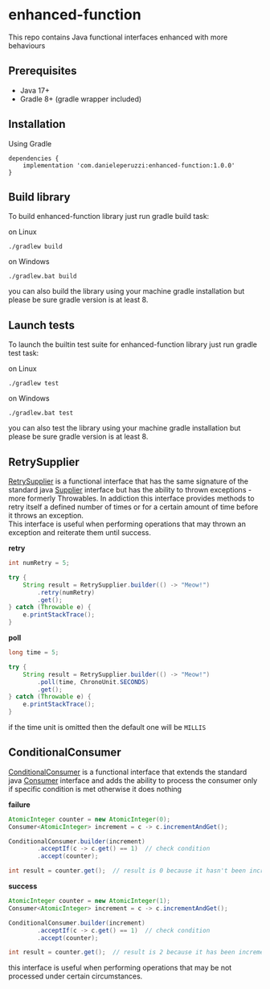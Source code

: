 # enhanced-function
This repo contains Java functional interfaces enhanced with more behaviours

## Prerequisites
- Java 17+
- Gradle 8+ (gradle wrapper included)

## Installation
Using Gradle

```
dependencies {
    implementation 'com.danieleperuzzi:enhanced-function:1.0.0'
}
```

## Build library
To build enhanced-function library just run gradle build task:

on Linux
```
./gradlew build
```

on Windows
```
./gradlew.bat build
```

you can also build the library using your machine gradle installation but please be sure gradle version is at least 8.

## Launch tests
To launch the builtin test suite for enhanced-function library just run gradle test task:

on Linux
```
./gradlew test
```

on Windows
```
./gradlew.bat test
```

you can also test the library using your machine gradle installation but please be sure gradle version is at least 8.

## RetrySupplier
[RetrySupplier][retry-supplier] is a functional interface that has the same signature of the standard java [Supplier][java-supplier]
interface but has the ability to thrown exceptions - more formerly Throwables. In addiction this interface provides methods to retry itself
a defined number of times or for a certain amount of time before it throws an exception.
<br>
This interface is useful when performing operations that may thrown an exception and reiterate them until success.

**retry**

```java
int numRetry = 5;

try {
    String result = RetrySupplier.builder(() -> "Meow!")
        .retry(numRetry)
        .get();
} catch (Throwable e) {
    e.printStackTrace();
}
```

**poll**

```java
long time = 5;

try {
    String result = RetrySupplier.builder(() -> "Meow!")
        .poll(time, ChronoUnit.SECONDS)
        .get();
} catch (Throwable e) {
    e.printStackTrace();
}
```

if the time unit is omitted then the default one will be ```MILLIS```

## ConditionalConsumer
[ConditionalConsumer][conditional-consumer] is a functional interface that extends the standard java [Consumer][java-consumer]
interface and adds the ability to process the consumer only if specific condition is met otherwise it does nothing

**failure**

```java
AtomicInteger counter = new AtomicInteger(0);
Consumer<AtomicInteger> increment = c -> c.incrementAndGet();

ConditionalConsumer.builder(increment)
        .acceptIf(c -> c.get() == 1)  // check condition
        .accept(counter);

int result = counter.get();  // result is 0 because it hasn't been incremented
```

**success**

```java
AtomicInteger counter = new AtomicInteger(1);
Consumer<AtomicInteger> increment = c -> c.incrementAndGet();

ConditionalConsumer.builder(increment)
        .acceptIf(c -> c.get() == 1)  // check condition
        .accept(counter);

int result = counter.get();  // result is 2 because it has been incremented
```

this interface is useful when performing operations that may be not processed under certain circumstances.

[retry-supplier]: /lib/src/main/java/com/danieleperuzzi/function/RetrySupplier.java
[conditional-consumer]: /lib/src/main/java/com/danieleperuzzi/function/ConditionalConsumer.java
[java-supplier]: https://docs.oracle.com/javase/8/docs/api/java/util/function/Supplier.html
[java-consumer]: https://docs.oracle.com/javase/8/docs/api/java/util/function/Consumer.html